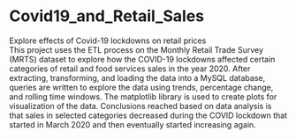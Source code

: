 # Covid19_and_Retail_Sales
 Explore effects of Covid-19 lockdowns on retail prices<br>
 This project uses the ETL process on the Monthly Retail Trade Survey (MRTS) dataset to explore how the COVID-19 lockdowns affected certain categories of retail and food services sales in the year 2020. After extracting, transforming, and loading the data into a MySQL database, queries are written to explore the data using trends, percentage change, and rolling time windows. The matplotlib library is used to create plots for visualization of the data. Conclusions reached based on data analysis is that sales in selected categories decreased during the COVID lockdown that started in March 2020 and then eventually started increasing again.
